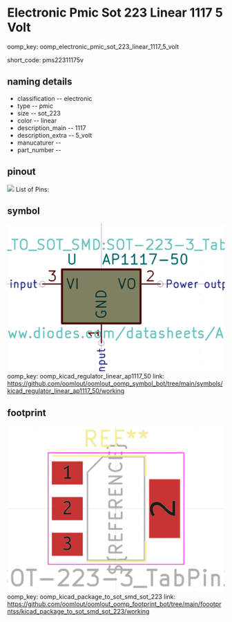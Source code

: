 # Electronic Pmic Sot 223 Linear 1117 5 Volt
oomp_key: oomp_electronic_pmic_sot_223_linear_1117_5_volt  

short_code: pms22311175v
## naming details
* classification -- electronic
* type -- pmic
* size -- sot_223
* color -- linear
* description_main -- 1117
* description_extra -- 5_volt
* manucaturer -- 
* part_number -- 
## pinout
![](working_pinout_600.png)
List of Pins:

## symbol

![](symbol/0/working/working_600.png)  
oomp_key: oomp_kicad_regulator_linear_ap1117_50
link: https://github.com/oomlout/oomlout_oomp_symbol_bot/tree/main/symbols/kicad_regulator_linear_ap1117_50/working


## footprint

![](footprint/0/working/working_600.png)  
oomp_key: oomp_kicad_package_to_sot_smd_sot_223
link: https://github.com/oomlout/oomlout_oomp_footprint_bot/tree/main/foootprntss/kicad_package_to_sot_smd_sot_223/working
